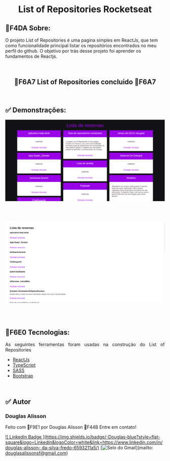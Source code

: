 <h1 align="center">List of Repositories Rocketseat</h1>
<h2>&#1F4DA Sobre:</h2>
<p align="ify">O projeto List of Repositories é uma pagina simples em ReactJs, que tem como funcionalidade principal listar os repositórios encontrados no meu perfil do github. O objetivo por trás desse projeto foi aprender os fundamentos de Reactjs.</p>
<br>
<h2 align="center">&#1F6A7 List of Repositories concluido &#1F6A7</h2>
<br>
 <h2>✅ Demonstrações:</h2>
<p align="center"><img src="screenshots/2022-01-16_21-57.png" alt="" width="542px;"></p>
 <br><br>
<p align="center"><img src="screenshots/2022-01-16_22-22.png" alt="" width="542px;"></p>
 <br><br>
<h2>&#1F6E0 Tecnologias:</h2>
<p align="justify">As seguintes ferramentas foram usadas na construção do List of Repositories</p>
<ul>
    <li><a href="https://pt-br.reactjs.org/">ReactJs</a></li>
    <li><a href="https://www.typescriptlang.org/">TypeScript</a></li>
    <li><a href="https://sass-lang.com/">SASS</a></li>
    <li><a href="https://getbootstrap.com/">Bootstrap</a></li>
</ul>
<br>
<h2>✅ Autor</h2>
<h3>Douglas Alisson</h3>
<p>Feito com &#1F9E1 por Douglas Alisson &#1F44B Entre em contato!</p>

[![ Linkedin Badge ](https://img.shields.io/badge/-Douglas-blue?style=flat-square&logo=Linkedin&logoColor=white&link=https://www.linkedin.com/in/douglas-alisson- da-silva-fredo-6593211a5/)](https://www.linkedin.com/in/douglas-alisson-da-silva-fredo-6593211a5/)
[![ Selo do Gmail ](https://img.shields.io/badge/-douglasalissonsf@gmail.com-c14438?style=flat-square&logo=Gmail&logoColor=white&link=mailto:douglasalissonsf@gmail.com)](mailto: douglasalissonsf@gmail.com)
